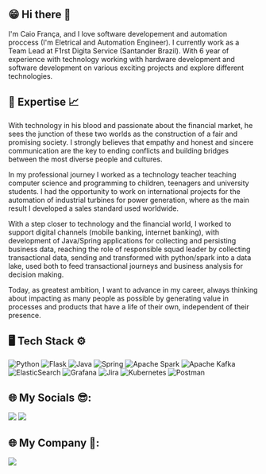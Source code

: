 ## 😁 Hi there 👋

I'm Caio França, and I love software developement and automation proccess (I'm Eletrical and Automation Engineer). I currently work as a Team Lead at F1rst Digita Service (Santander Brazil). With 6 year of experience with technology working with hardware development and software development on various exciting projects and explore different technologies.

## 🎯 Expertise 📈

With technology in his blood and passionate about the financial market, he sees the junction of these two worlds as the construction of a fair and promising society. I strongly believes that empathy and honest and sincere communication are the key to ending conflicts and building bridges between the most diverse people and cultures.

In my professional journey I worked as a technology teacher teaching computer science and programming to children, teenagers and university students. I had the opportunity to work on international projects for the automation of industrial turbines for power generation, where as the main result I developed a sales standard used worldwide.

With a step closer to technology and the financial world, I worked to support digital channels (mobile banking, internet banking), with development of Java/Spring applications for collecting and persisting business data, reaching the role of responsible squad leader by collecting transactional data, sending and transformed with python/spark into a data lake, used both to feed transactional journeys and business analysis for decision making.

Today, as greatest ambition, I want to advance in my career, always thinking about impacting as many people as possible by generating value in processes and products that have a life of their own, independent of their presence.

## 🖥 Tech Stack ⚙
![Python](https://img.shields.io/badge/python-3670A0?style=for-the-badge&logo=python&logoColor=ffdd54)
![Flask](https://img.shields.io/badge/flask-%23000.svg?style=for-the-badge&logo=flask&logoColor=white)
![Java](https://img.shields.io/badge/java-%23ED8B00.svg?style=for-the-badge&logo=openjdk&logoColor=white)
![Spring](https://img.shields.io/badge/spring-%236DB33F.svg?style=for-the-badge&logo=spring&logoColor=white)
![Apache Spark](https://img.shields.io/badge/Apache%20Spark-FDEE21?style=flat-square&logo=apachespark&logoColor=black)
![Apache Kafka](https://img.shields.io/badge/Apache%20Kafka-000?style=for-the-badge&logo=apachekafka)
![ElasticSearch](https://img.shields.io/badge/-ElasticSearch-005571?style=for-the-badge&logo=elasticsearch)
![Grafana](https://img.shields.io/badge/grafana-%23F46800.svg?style=for-the-badge&logo=grafana&logoColor=white)
![Jira](https://img.shields.io/badge/jira-%230A0FFF.svg?style=for-the-badge&logo=jira&logoColor=white)
![Kubernetes](https://img.shields.io/badge/kubernetes-%23326ce5.svg?style=for-the-badge&logo=kubernetes&logoColor=white)
![Postman](https://img.shields.io/badge/Postman-FF6C37?style=for-the-badge&logo=postman&logoColor=white)

## 🌐 My Socials 😎:
<a href="https://instagram.com/franca_caio" target="_blank"><img loading="lazy" src="https://img.shields.io/badge/-Instagram-%23E4405F?style=for-the-badge&logo=instagram&logoColor=white" target="_blank"></a>
<a href="https://linkedin.com/in/caio-frança-a7898214a/" target="_blank"><img loading="lazy"  src="https://img.shields.io/badge/-LinkedIn-%230077B5?style=for-the-badge&logo=linkedin&logoColor=white" target="_blank"></a> 

## 🌐 My Company 💼:
<a href="https://linkedin.com/company/f1rstdigitalservices" target="_blank"><img loading="lazy"  src="https://img.shields.io/badge/-LinkedIn-%230077B5?style=for-the-badge&logo=linkedin&logoColor=white" target="_blank"></a> 
